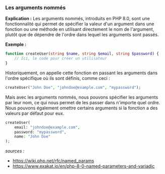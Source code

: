 ### Les arguments nommés

**Explication :** Les arguments nommés, introduits en PHP 8.0, sont une fonctionnalité qui permet de spécifier la valeur d'un argument dans une fonction ou une méthode en utilisant directement le nom de l'argument, plutôt que de dépendre de l'ordre dans lequel les arguments sont passés.

**Exemple :**

```php
function createUser(string $name, string $email, string $password) {
    // Ici, le code pour créer un utilisateur
}
```

Historiquement, on appelle cette fonction en passant les arguments dans l'ordre spécifique où ils sont définis, comme ceci :

```php
createUser("John Doe", "johndoe@example.com", "mypassword");
```

Mais avec les arguments nommés, nous pouvons spécifier les arguments par leur nom, ce qui nous permet de les passer dans n'importe quel ordre. 
Nous pouvons également omettre certains arguments si la fonction a des valeurs par défaut pour eux.

```php
createUser(
    email: "johndoe@example.com",
    password: "mypassword",
    name: "John Doe"
);
```

_sources :_
* https://wiki.php.net/rfc/named_params
* https://www.exakat.io/en/php-8-0-named-parameters-and-variadic